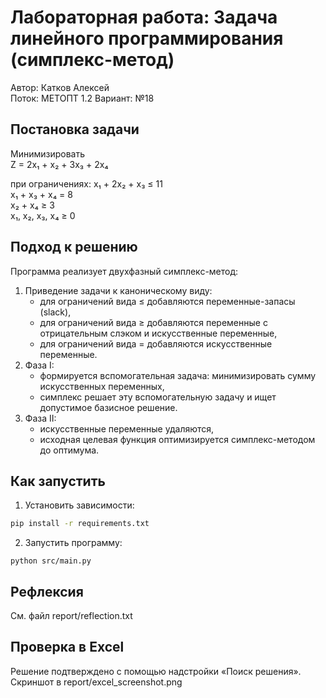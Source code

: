 # Лабораторная работа: Задача линейного программирования (симплекс-метод)

Автор: Катков Алексей  
Поток: МЕТОПТ 1.2
Вариант: №18

## Постановка задачи

Минимизировать  
Z = 2x₁ + x₂ + 3x₃ + 2x₄

при ограничениях:
x₁ + 2x₂ + x₃ ≤ 11  
x₁ + x₃ + x₄ = 8  
x₂ + x₄ ≥ 3  
x₁, x₂, x₃, x₄ ≥ 0

## Подход к решению

Программа реализует двухфазный симплекс-метод:
1. Приведение задачи к каноническому виду:
   - для ограничений вида ≤ добавляются переменные-запасы (slack),
   - для ограничений вида ≥ добавляются переменные с отрицательным слэком и искусственные переменные,
   - для ограничений вида = добавляются искусственные переменные.
2. Фаза I:
   - формируется вспомогательная задача: минимизировать сумму искусственных переменных,
   - симплекс решает эту вспомогательную задачу и ищет допустимое базисное решение.
3. Фаза II:
   - искусственные переменные удаляются,
   - исходная целевая функция оптимизируется симплекс-методом до оптимума.

## Как запустить

1. Установить зависимости:
```bash
pip install -r requirements.txt
```

2. Запустить программу:
```
python src/main.py
```

## Рефлексия

См. файл report/reflection.txt

## Проверка в Excel

Решение подтверждено с помощью надстройки «Поиск решения». Скриншот в report/excel_screenshot.png
